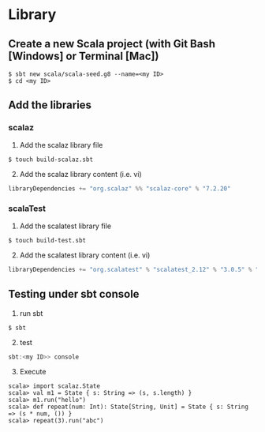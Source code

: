 # Library

## Create a new Scala project (with Git Bash [Windows] or Terminal [Mac])

```shell
$ sbt new scala/scala-seed.g8 --name=<my ID>
$ cd <my ID>
```

## Add the libraries

### scalaz

1. Add the scalaz library file

```shell
$ touch build-scalaz.sbt
```

2.  Add the scalaz library content (i.e. vi)

```scala
libraryDependencies += "org.scalaz" %% "scalaz-core" % "7.2.20"
```

### scalaTest

1. Add the scalatest library file

```shell
$ touch build-test.sbt
```

2.  Add the scalatest library content (i.e. vi)

```scala
libraryDependencies += "org.scalatest" % "scalatest_2.12" % "3.0.5" % "test"
```

## Testing under sbt console

1. run sbt

```shell
$ sbt
```

2. test

```scala
sbt:<my ID>> console
```

3. Execute

```
scala> import scalaz.State
scala> val m1 = State { s: String => (s, s.length) }
scala> m1.run("hello")
scala> def repeat(num: Int): State[String, Unit] = State { s: String => (s * num, ()) }
scala> repeat(3).run("abc")
```



